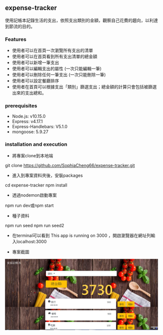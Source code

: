 ## expense-tracker
使用記帳本記錄生活的支出，依照支出類別的金額，觀察自己花費的趨向，以利達到節流的目的。


### Features
- 使用者可以在首頁一次瀏覽所有支出的清單
- 使用者可以在首頁看到所有支出清單的總金額
- 使用者可以新增一筆支出
- 使用者可以編輯支出的屬性 (一次只能編輯一筆)
- 使用者可以刪除任何一筆支出 (一次只能刪除一筆)
- 使用者可以設定餐廳排序
- 使用者在首頁可以根據支出「類別」篩選支出；總金額的計算只會包括被篩選出來的支出總和。


### prerequisites
- Node.js: v10.15.0
- Express: v4.17.1
- Express-Handlebars: V5.1.0
- mongoose: 5.9.27


### installation and execution
- 將專案clone到本地端

git clone https://github.com/SophiaCheng66/expense-tracker.git 

- 進入到專案資料夾後，安裝packages

cd expense-tracker  npm install
  
- 透過nodemon啟動專案

npm run dev或npm start


- 種子資料

npm run seed
npm run seed2


- 在terminal可以看到 This app is running on 3000
 ，開啟瀏覽器在網址列輸入localhost:3000
 
 
 - 專案截圖

![image](https://github.com/SophiaCheng66/expense-tracker/blob/master/img/%E8%A8%98%E5%B8%B3%E6%9C%AC.PNG) 


